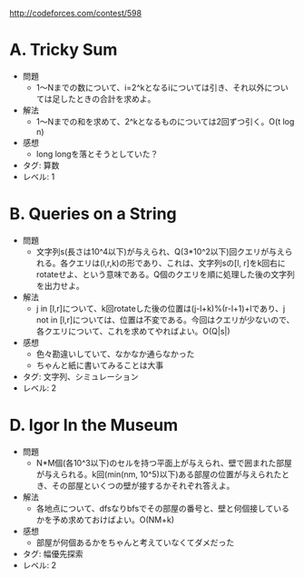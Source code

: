 http://codeforces.com/contest/598

# A. Tricky Sum

- 問題
    - 1〜Nまでの数について、i=2^kとなるiについては引き、それ以外については足したときの合計を求めよ。
- 解法
    - 1〜Nまでの和を求めて、2^kとなるものについては2回ずつ引く。O(t log n)
- 感想
    - long longを落とそうとしていた？
- タグ: 算数
- レベル: 1

# B. Queries on a String

- 問題
    - 文字列s(長さは10^4以下)が与えられ、Q(3\*10^2以下)回クエリが与えられる。各クエリは(l,r,k)の形であり、これは、文字列sの[l, r]をk回右にrotateせよ、という意味である。Q個のクエリを順に処理した後の文字列を出力せよ。
- 解法
    - j in [l,r]について、k回rotateした後の位置は(j-l+k)%(r-l+1)+lであり、j not in [l,r]については、位置は不変である。今回はクエリが少ないので、各クエリについて、これを求めてやればよい。O(Q|s|)
- 感想
    - 色々勘違いしていて、なかなか通らなかった
    - ちゃんと紙に書いてみることは大事
- タグ: 文字列、シミュレーション
- レベル: 2

# D. Igor In the Museum

- 問題
    - N\*M個(各10^3以下)のセルを持つ平面上が与えられ、壁で囲まれた部屋が与えられる。k回(min(nm, 10^5)以下)ある部屋の位置が与えられたとき、その部屋といくつの壁が接するかそれぞれ答えよ。
- 解法
    - 各地点について、dfsなりbfsでその部屋の番号と、壁と何個接しているかを予め求めておけばよい。O(NM+k)
- 感想
    - 部屋が何個あるかをちゃんと考えていなくてダメだった
- タグ: 幅優先探索
- レベル: 2
